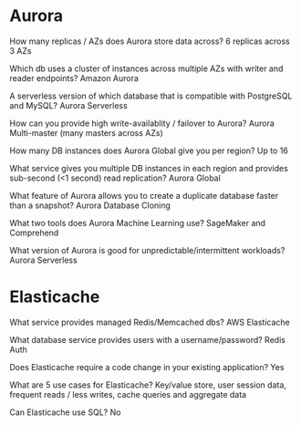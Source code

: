 # Aurora

How many replicas / AZs does Aurora store data across?
6 replicas across 3 AZs

Which db uses a cluster of instances across multiple AZs with writer and reader endpoints?
Amazon Aurora

A serverless version of which database that is compatible with PostgreSQL and MySQL?
Aurora Serverless

How can you provide high write-availablity / failover to Aurora?
Aurora Multi-master (many masters across AZs)

How many DB instances does Aurora Global give you per region?
Up to 16

What service gives you multiple DB instances in each region and provides sub-second (<1 second) read replication?
Aurora Global

What feature of Aurora allows you to create a duplicate database faster than a snapshot?
Aurora Database Cloning

What two tools does Aurora Machine Learning use?
SageMaker and Comprehend

What version of Aurora is good for unpredictable/intermittent workloads?
Aurora Serverless

# Elasticache

What service provides managed Redis/Memcached dbs?
AWS Elasticache

What database service provides users with a username/password?
Redis Auth

Does Elasticache require a code change in your existing application?
Yes

What are 5 use cases for Elasticache?
Key/value store, user session data, frequent reads / less writes, cache queries and aggregate data

Can Elasticache use SQL?
No
